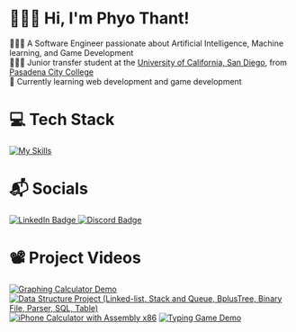 # 🙋🏻‍♂️ Hi, I'm Phyo Thant!
👨🏻‍💻 A Software Engineer passionate about Artificial Intelligence, Machine learning, and Game Development<br/>
👨🏻‍🎓 Junior transfer student at the [University of California, San Diego]([https://ucsd.edu](https://en.wikipedia.org/wiki/University_of_California,_San_Diego)), from [Pasadena City College](https://en.wikipedia.org/wiki/Pasadena_City_College)<br/>
💭 Currently learning web development and game development<br/>

# 💻 Tech Stack
[![My Skills](https://skillicons.dev/icons?i=cpp,py,arduino,java,js,css,html)](https://skillicons.dev)

# 📬 Socials
<div id="badges">
  <a href= "https://www.linkedin.com/in/phyo-thant-ba0701253">
    <img src="https://img.shields.io/badge/LinkedIn-blue?style=for-the-badge&logo=linkedin&logoColor=white" alt="LinkedIn Badge"/>
  </a>
  <a href="https://discordid.netlify.app/?id=418373777873829890">
    <img src="https://img.shields.io/badge/Discord-blue?style=for-the-badge&logo=discord&logoColor=white" alt="Discord Badge"/>
  </a>
</div>

# 📽️ Project Videos
[![Graphing Calculator Demo](https://ytcards.demolab.com/?id=RbQpmkbzOAI&title=Graphing+Calculator+Demo&lang=en&timestamp=1683743855&background_color=%230d1117&title_color=%23ffffff&stats_color=%23dedede&max_title_lines=1&width=250&border_radius=5&duration=17 "Graphing Calculator Demo")](https://youtu.be/RbQpmkbzOAI)
[![Data Structure Project (Linked-list, Stack and Queue, BplusTree, Binary File, Parser, SQL, Table)](https://ytcards.demolab.com/?id=2pizsEKHbJU&title=Data+Structure+Project&lang=en&timestamp=1670831280&background_color=%230d1117&title_color=%23ffffff&stats_color=%23dedede&max_title_lines=1&width=250&border_radius=5&duration=105 "Data Structure Project (Linked-list, Stack and Queue, BplusTree, Binary File, Parser, SQL, Table)")](https://youtu.be/2pizsEKHbJU)
[![iPhone Calculator with Assembly x86](https://ytcards.demolab.com/?id=NC6vwg5ld2M&title=iPhone+Calculator+with+Assembly+x86&lang=en&timestamp=1683744394&background_color=%230d1117&title_color=%23ffffff&stats_color=%23dedede&max_title_lines=1&width=250&border_radius=5&duration=233 "iPhone Calculator with Assembly x86")](https://youtu.be/NC6vwg5ld2M)
[![Typing Game Demo](https://ytcards.demolab.com/?id=qofZkrQc83M&title=Typing+Game+Demo&lang=en&timestamp=1683744945&background_color=%230d1117&title_color=%23ffffff&stats_color=%23dedede&max_title_lines=1&width=250&border_radius=5&duration=61 "Typing Game Demo")](https://youtu.be/qofZkrQc83M)
